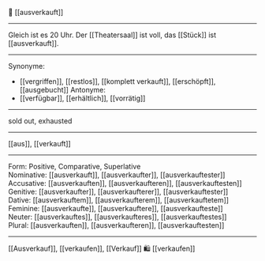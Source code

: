 🔴 [[ausverkauft]]

---

Gleich ist es 20 Uhr. Der [[Theatersaal]] ist voll, das [[Stück]] ist [[ausverkauft]].

---

Synonyme:

- [[vergriffen]], [[restlos]], [[komplett verkauft]], [[erschöpft]], [[ausgebucht]]
  Antonyme:
- [[verfügbar]], [[erhältlich]], [[vorrätig]]

---

sold out, exhausted

---

[[aus]], [[verkauft]]

---

Form: Positive, Comparative, Superlative  
Nominative: [[ausverkauft]], [[ausverkaufter]], [[ausverkauftester]]  
Accusative: [[ausverkauften]], [[ausverkaufteren]], [[ausverkauftesten]]  
Genitive: [[ausverkaufter]], [[ausverkaufterer]], [[ausverkauftester]]  
Dative: [[ausverkauftem]], [[ausverkaufterem]], [[ausverkauftetem]]  
Feminine: [[ausverkaufte]], [[ausverkauftere]], [[ausverkaufteste]]  
Neuter: [[ausverkauftes]], [[ausverkaufteres]], [[ausverkauftestes]]  
Plural: [[ausverkauften]], [[ausverkaufteren]], [[ausverkauftesten]]

---

[[Ausverkauf]], [[verkaufen]], [[Verkauf]]
🛍️ [[verkaufen]]
